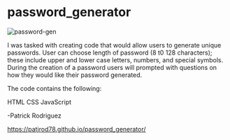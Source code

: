# password_generator
![password-gen](https://user-images.githubusercontent.com/82895280/125689341-c4b7db64-15fc-4760-9878-17db0079f1aa.png)

I was tasked with creating code that would allow users to generate unique passwords. User can choose length of password (8 t0 128 characters); these include upper and lower case letters, numbers, and special symbols. During the creation of a password users will prompted with questions on how they would like their password generated. 

The code contains the following:

HTML
CSS
JavaScript

-Patrick Rodriguez

https://patjrod78.github.io/password_generator/
